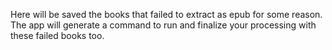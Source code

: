 Here will be saved the books that failed to extract as epub for some reason. The app will generate a command to run and finalize your processing with these failed books too.
